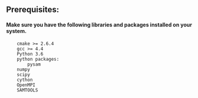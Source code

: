 ## Prerequisites:

#### Make sure you have the following libraries and packages installed on your system.
```
    cmake >= 2.6.4
    gcc >= 4.4
    Python 3.6
    python packages:
    	pysam
	numpy
	scipy
	cython
    OpenMPI
    SAMTOOLS
```
